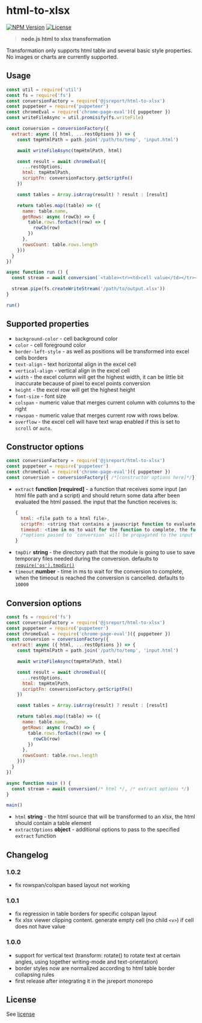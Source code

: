 # html-to-xlsx
[![NPM Version](http://img.shields.io/npm/v/@jsreport/html-to-xlsx.svg?style=flat-square)](https://npmjs.com/package/@jsreport/html-to-xlsx)
[![License](http://img.shields.io/npm/l/@jsreport/html-to-xlsx.svg?style=flat-square)](http://opensource.org/licenses/MIT)

> **node.js html to xlsx transformation**

Transformation only supports html table and several basic style properties. No images or charts are currently supported.

## Usage

```js
const util = require('util')
const fs = require('fs')
const conversionFactory = require('@jsreport/html-to-xlsx')
const puppeteer = require('puppeteer')
const chromeEval = require('chrome-page-eval')({ puppeteer })
const writeFileAsync = util.promisify(fs.writeFile)

const conversion = conversionFactory({
  extract: async ({ html, ...restOptions }) => {
    const tmpHtmlPath = path.join('/path/to/temp', 'input.html')

    await writeFileAsync(tmpHtmlPath, html)

    const result = await chromeEval({
      ...restOptions,
      html: tmpHtmlPath,
      scriptFn: conversionFactory.getScriptFn()
    })

    const tables = Array.isArray(result) ? result : [result]

    return tables.map((table) => ({
      name: table.name,
      getRows: async (rowCb) => {
        table.rows.forEach((row) => {
          rowCb(row)
        })
      },
      rowsCount: table.rows.length
    }))
  }
})

async function run () {
  const stream = await conversion(`<table><tr><td>cell value</td></tr></table>`)

  stream.pipe(fs.createWriteStream('/path/to/output.xlsx'))
}

run()
```

## Supported properties
- `background-color` - cell background color
- `color` - cell foreground color
- `border-left-style` - as well as positions will be transformed into excel cells borders
- `text-align` - text horizontal align in the excel cell
- `vertical-align` - vertical align in the excel cell
- `width` - the excel column will get the highest width, it can be little bit inaccurate because of pixel to excel points conversion
- `height` - the excel row will get the highest height
- `font-size` - font size
- `colspan` - numeric value that merges current column with columns to the right
- `rowspan` - numeric value that merges current row with rows below.
- `overflow` - the excel cell will have text wrap enabled if this is set to `scroll` or `auto`.

## Constructor options

```js
const conversionFactory = require('@jsreport/html-to-xlsx')
const puppeteer = require('puppeteer')
const chromeEval = require('chrome-page-eval')({ puppeteer })
const conversion = conversionFactory({ /*[constructor options here]*/})
```

- `extract` **function** **[required]** - a function that receives some input (an html file path and a script) and should return some data after been evaluated the html passed. the input that the function receives is:
  ```js
  {
    html: <file path to a html file>,
    scriptFn: <string that contains a javascript function to evaluate in the html>,
    timeout: <time in ms to wait for the function to complete, the function should use this value to abort any execution when the time has passed>,
    /*options passed to `conversion` will be propagated to the input of this function too*/
  }
  ```
- `tmpDir` **string** - the directory path that the module is going to use to save temporary files needed during the conversion. defaults to [`require('os').tmpdir()`](https://nodejs.org/dist/latest-v8.x/docs/api/os.html#os_os_tmpdir)
- `timeout` **number** - time in ms to wait for the conversion to complete, when the timeout is reached the conversion is cancelled. defaults to `10000`

## Conversion options

```js
const fs = require('fs')
const conversionFactory = require('@jsreport/html-to-xlsx')
const puppeteer = require('puppeteer')
const chromeEval = require('chrome-page-eval')({ puppeteer })
const conversion = conversionFactory({
  extract: async ({ html, ...restOptions }) => {
    const tmpHtmlPath = path.join('/path/to/temp', 'input.html')

    await writeFileAsync(tmpHtmlPath, html)

    const result = await chromeEval({
      ...restOptions,
      html: tmpHtmlPath,
      scriptFn: conversionFactory.getScriptFn()
    })

    const tables = Array.isArray(result) ? result : [result]

    return tables.map((table) => ({
      name: table.name,
      getRows: async (rowCb) => {
        table.rows.forEach((row) => {
          rowCb(row)
        })
      },
      rowsCount: table.rows.length
    }))
  }
})

async function main () {
  const stream = await conversion(/* html */, /* extract options */)
}

main()
```

- `html` **string** - the html source that will be transformed to an xlsx, the html should contain a table element
- `extractOptions` **object** - additional options to pass to the specified `extract` function

## Changelog

### 1.0.2

- fix rowspan/colspan based layout not working

### 1.0.1
- fix regression in table borders for specific colspan layout
- fix xlsx viewer clipping content. generate empty cell (no child `<v>`) if cell does not have value

### 1.0.0

- support for vertical text (transform: rotate() to rotate text at certain angles, using together writing-mode and text-orientation)
- border styles now are normalized according to html table border collapsing rules
- first release after integrating it in the jsreport monorepo

## License
See [license](https://github.com/jsreport/jsreport/blob/master/packages/html-to-xlsx/LICENSE)

